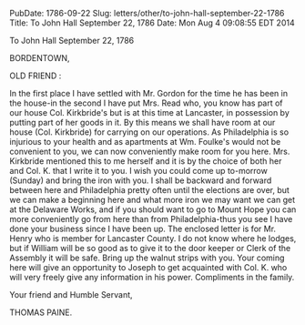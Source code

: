 PubDate: 1786-09-22
Slug: letters/other/to-john-hall-september-22-1786
Title: To John Hall  September 22, 1786
Date: Mon Aug  4 09:08:55 EDT 2014

   To John Hall  September 22, 1786

   BORDENTOWN,

   OLD FRIEND :

   In the first place I have settled with Mr. Gordon for the time he has been
   in the house-in the second I have put Mrs. Read who, you know has part of
   our house Col. Kirkbride's but is at this time at Lancaster, in possession
   by putting part of her goods in it. By this means we shall have room at
   our house (Col. Kirkbride) for carrying on our operations. As Philadelphia
   is so injurious to your health and as apartments at Wm. Foulke's would not
   be convenient to you, we can now conveniently make room for you here. Mrs.
   Kirkbride mentioned this to me herself and it is by the choice of both her
   and Col. K. that I write it to you. I wish you could come up to-morrow
   (Sunday) and bring the iron with you. I shall be backward and forward
   between here and Philadelphia pretty often until the elections are over,
   but we can make a beginning here and what more iron we may want we can get
   at the Delaware Works, and if you should want to go to Mount Hope you can
   more conveniently go from here than from Philadelphia-thus you see I have
   done your business since I have been up. The enclosed letter is for Mr.
   Henry who is member for Lancaster County. I do not know where he lodges,
   but if William will be so good as to give it to the door keeper or Clerk
   of the Assembly it will be safe. Bring up the walnut strips with you. Your
   coming here will give an opportunity to Joseph to get acquainted with Col.
   K. who will very freely give any information in his power. Compliments in
   the family.

   Your friend and Humble Servant,

   THOMAS PAINE.

    
